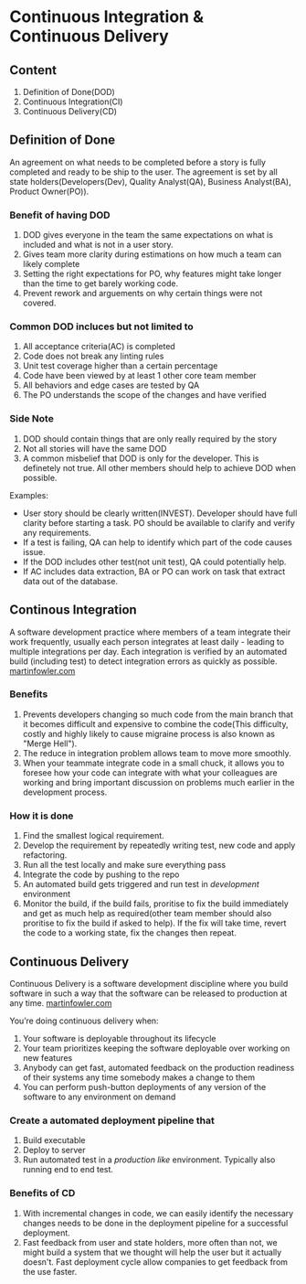 # Continuous Integration & Continuous Delivery

## Content

1. Definition of Done(DOD)
2. Continuous Integration(CI)
3. Continuous Delivery(CD)

## Definition of Done

An agreement on what needs to be completed before a story is fully completed and ready to be ship to the user. The agreement is set by all state holders(Developers(Dev), Quality Analyst(QA), Business Analyst(BA), Product Owner(PO)).

### Benefit of having DOD

1. DOD gives everyone in the team the same expectations on what is included and what is not in a user story.
2. Gives team more clarity during estimations on how much a team can likely complete
3. Setting the right expectations for PO, why features might take longer than the time to get barely working code.
4. Prevent rework and arguements on why certain things were not covered.

### Common DOD incluces but not limited to

1. All acceptance criteria(AC) is completed
2. Code does not break any linting rules
3. Unit test coverage higher than a certain percentage
4. Code have been viewed by at least 1 other core team member
5. All behaviors and edge cases are tested by QA
6. The PO understands the scope of the changes and have verified

### Side Note

1. DOD should contain things that are only really required by the story
2. Not all stories will have the same DOD
3. A common misbelief that DOD is only for the developer. This is definetely not true. All other members should help to achieve DOD when possible.

Examples:

- User story should be clearly written(INVEST). Developer should have full clarity before starting a task. PO should be available to clarify and verify any requirements.
- If a test is failing, QA can help to identify which part of the code causes issue.
- If the DOD includes other test(not unit test), QA could potentially help.
- If AC includes data extraction, BA or PO can work on task that extract data out of the database.

## Continous Integration

A software development practice where members of a team integrate their work frequently, usually each person integrates at least daily - leading to multiple integrations per day. Each integration is verified by an automated build (including test) to detect integration errors as quickly as possible. [martinfowler.com](https://martinfowler.com/articles/continuousIntegration.html)

### Benefits

1. Prevents developers changing so much code from the main branch that it becomes difficult and expensive to combine the code(This difficulty, costly and highly likely to cause migraine process is also known as "Merge Hell").
2. The reduce in integration problem allows team to move more smoothly.
3. When your teammate integrate code in a small chuck, it allows you to foresee how your code can integrate with what your colleagues are working and bring important discussion on problems much earlier in the development process.

### How it is done

1. Find the smallest logical requirement.
2. Develop the requirement by repeatedly writing test, new code and apply refactoring.
3. Run all the test locally and make sure everything pass
4. Integrate the code by pushing to the repo
5. An automated build gets triggered and run test in _development_ environment
6. Monitor the build, if the build fails, proritise to fix the build immediately and get as much help as required(other team member should also proritise to fix the build if asked to help). If the fix will take time, revert the code to a working state, fix the changes then repeat.

## Continuous Delivery

Continuous Delivery is a software development discipline where you build software in such a way that the software can be released to production at any time. [martinfowler.com](https://www.martinfowler.com/bliki/ContinuousDelivery.html)

You’re doing continuous delivery when:

1. Your software is deployable throughout its lifecycle
2. Your team prioritizes keeping the software deployable over working on new features
3. Anybody can get fast, automated feedback on the production readiness of their systems any time somebody makes a change to them
4. You can perform push-button deployments of any version of the software to any environment on demand

### Create a automated deployment pipeline that

1. Build executable
2. Deploy to server
3. Run automated test in a _production like_ environment. Typically also running end to end test.

### Benefits of CD

1. With incremental changes in code, we can easily identify the necessary changes needs to be done in the deployment pipeline for a successful deployment.
2. Fast feedback from user and state holders, more often than not, we might build a system that we thought will help the user but it actually doesn't. Fast deployment cycle allow companies to get feedback from the use faster.
